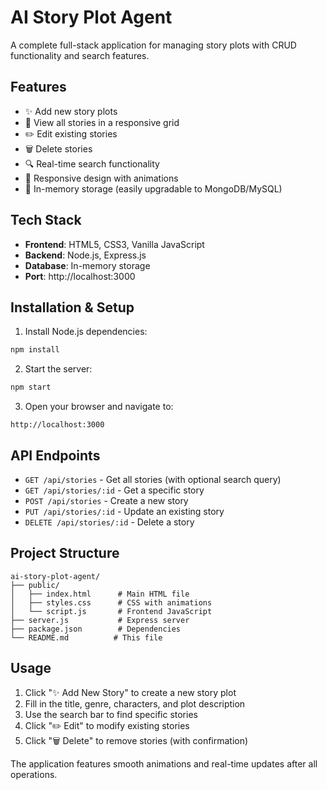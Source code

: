 # AI Story Plot Agent

A complete full-stack application for managing story plots with CRUD functionality and search features.

## Features

- ✨ Add new story plots
- 📖 View all stories in a responsive grid
- ✏️ Edit existing stories
- 🗑️ Delete stories
- 🔍 Real-time search functionality
- 📱 Responsive design with animations
- 💾 In-memory storage (easily upgradable to MongoDB/MySQL)

## Tech Stack

- **Frontend**: HTML5, CSS3, Vanilla JavaScript
- **Backend**: Node.js, Express.js
- **Database**: In-memory storage
- **Port**: http://localhost:3000

## Installation & Setup

1. Install Node.js dependencies:
```bash
npm install
```

2. Start the server:
```bash
npm start
```

3. Open your browser and navigate to:
```
http://localhost:3000
```

## API Endpoints

- `GET /api/stories` - Get all stories (with optional search query)
- `GET /api/stories/:id` - Get a specific story
- `POST /api/stories` - Create a new story
- `PUT /api/stories/:id` - Update an existing story
- `DELETE /api/stories/:id` - Delete a story

## Project Structure

```
ai-story-plot-agent/
├── public/
│   ├── index.html      # Main HTML file
│   ├── styles.css      # CSS with animations
│   └── script.js       # Frontend JavaScript
├── server.js           # Express server
├── package.json        # Dependencies
└── README.md          # This file
```

## Usage

1. Click "✨ Add New Story" to create a new story plot
2. Fill in the title, genre, characters, and plot description
3. Use the search bar to find specific stories
4. Click "✏️ Edit" to modify existing stories
5. Click "🗑️ Delete" to remove stories (with confirmation)

The application features smooth animations and real-time updates after all operations.